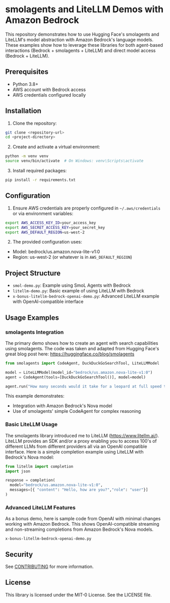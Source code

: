 # smolagents and LiteLLM Demos with Amazon Bedrock

This repository demonstrates how to use Hugging Face's smolagents and LiteLLM's model abstraction with Amazon Bedrock's language models. These examples show how to leverage these libraries for both agent-based interactions (Bedrock + smolagents + LiteLLM) and direct model access (Bedrock + LiteLLM).

## Prerequisites

- Python 3.8+
- AWS account with Bedrock access
- AWS credentials configured locally

## Installation

1. Clone the repository:
```bash
git clone <repository-url>
cd <project-directory>
```

2. Create and activate a virtual environment:
```bash
python -m venv venv
source venv/bin/activate  # On Windows: venv\Scripts\activate
```

3. Install required packages:
```bash
pip install -r requirements.txt
```

## Configuration

1. Ensure AWS credentials are properly configured in `~/.aws/credentials` or via environment variables:
```bash
export AWS_ACCESS_KEY_ID=your_access_key
export AWS_SECRET_ACCESS_KEY=your_secret_key
export AWS_DEFAULT_REGION=us-west-2
```

2. The provided configuration uses:
- Model: bedrock/us.amazon.nova-lite-v1:0
- Region: us-west-2 (or whatever is in `AWS_DEFAULT_REGION`)

## Project Structure

- `smol-demo.py`: Example using SmoL Agents with Bedrock
- `litellm-demo.py`: Basic example of using LiteLLM with Bedrock
- `x-bonus-litellm-bedrock-openai-demo.py`: Advanced LiteLLM example with OpenAI-compatible interface

## Usage Examples

### smolagents Integration
The primary demo shows how to create an agent with search capabilities using smolagents. The code was taken and adapted from Hugging Face's great blog post here: https://huggingface.co/blog/smolagents

```python:smol-demo.py
from smolagents import CodeAgent, DuckDuckGoSearchTool, LiteLLMModel

model = LiteLLMModel(model_id="bedrock/us.amazon.nova-lite-v1:0")
agent = CodeAgent(tools=[DuckDuckGoSearchTool()], model=model)

agent.run("How many seconds would it take for a leopard at full speed to run through Pont des Arts?")
```

This example demonstrates:
- Integration with Amazon Bedrock's Nova model
- Use of smolagents' simple CodeAgent for complex reasoning

### Basic LiteLLM Usage
The smolagents library introduced me to LiteLLM (https://www.litellm.ai/). LiteLLM provides an SDK and/or a proxy enabling you to access 100's of different LLMs from different providers all via an OpenAI compatible interface. Here is a simple completion example using LiteLLM with Bedrock's Nova model:

```python:litellm-demo.py
from litellm import completion
import json

response = completion(
  model="bedrock/us.amazon.nova-lite-v1:0",
  messages=[{ "content": "Hello, how are you?","role": "user"}]
)
```

### Advanced LiteLLM Features
As a bonus demo, here is sample code from OpenAI with minimal changes working with Amazon Bedrock. This shows OpenAI-compatible streaming and non-streaming completions from Amazon Bedrock's Nova models.

`x-bonus-litellm-bedrock-openai-demo.py`

## Security

See [CONTRIBUTING](CONTRIBUTING.md#security-issue-notifications) for more information.

## License

This library is licensed under the MIT-0 License. See the LICENSE file.
